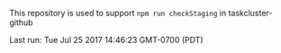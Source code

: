 This repository is used to support `npm run checkStaging` in taskcluster-github

Last run: Tue Jul 25 2017 14:46:23 GMT-0700 (PDT)